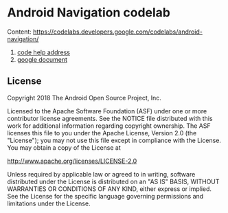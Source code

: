 # Android Navigation codelab

Content: https://codelabs.developers.google.com/codelabs/android-navigation/
1. [code help address](https://codelabs.developers.google.com/codelabs/android-navigation/index.html?index=..%2F..%2Findex&hl=zh-cn#0)
2. [google document](https://developer.android.com/guide/navigation)

License
-------

Copyright 2018 The Android Open Source Project, Inc.

Licensed to the Apache Software Foundation (ASF) under one or more contributor
license agreements.  See the NOTICE file distributed with this work for
additional information regarding copyright ownership.  The ASF licenses this
file to you under the Apache License, Version 2.0 (the "License"); you may not
use this file except in compliance with the License.  You may obtain a copy of
the License at

http://www.apache.org/licenses/LICENSE-2.0

Unless required by applicable law or agreed to in writing, software
distributed under the License is distributed on an "AS IS" BASIS, WITHOUT
WARRANTIES OR CONDITIONS OF ANY KIND, either express or implied.  See the
License for the specific language governing permissions and limitations under
the License.
